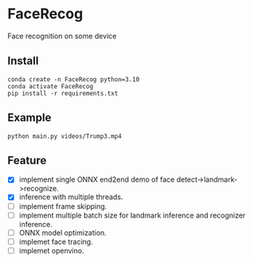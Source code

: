 # FaceRecog
Face recognition on some device

## Install
```
conda create -n FaceRecog python=3.10
conda activate FaceRecog
pip install -r requirements.txt
```

## Example
```
python main.py videos/Trump3.mp4
```

## Feature


- [X] implement single ONNX end2end demo of face detect->landmark->recognize.
- [X] inference with multiple threads.
- [ ] implement frame skipping.
- [ ] implement multiple batch size for landmark inference and recognizer inference.
- [ ] ONNX model optimization.
- [ ] implemet face tracing.
- [ ] implemet openvino.
